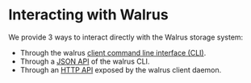 # Interacting with Walrus

We provide 3 ways to interact directly with the Walrus storage system:

- Through the walrus [client command line interface (CLI)](client-cli.md).
- Through a [JSON API](json-api.md) of the walrus CLI.
- Through an [HTTP API](web-api.md) exposed by the walrus client daemon.
